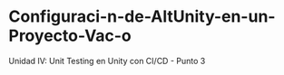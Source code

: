 # Configuraci-n-de-AltUnity-en-un-Proyecto-Vac-o
Unidad IV: Unit Testing en Unity con CI/CD - Punto 3
